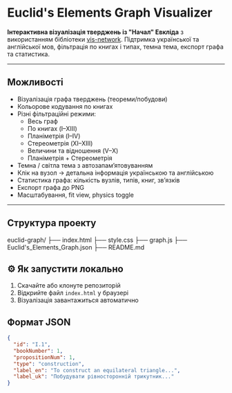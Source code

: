 # Euclid's Elements Graph Visualizer

**Інтерактивна візуалізація тверджень із "Начал" Евкліда** з використанням бібліотеки [vis-network](https://visjs.github.io/vis-network/). Підтримка української та англійської мов, фільтрація по книгах і типах, темна тема, експорт графа та статистика.

---

## Можливості

- Візуалізація графа тверджень (теореми/побудови)
- Кольорове кодування по книгах
- Різні фільтраційні режими:
  - Весь граф
  - По книгах (I–XIII)
  - Планіметрія (I–IV)
  - Стереометрія (XI–XIII)
  - Величини та відношення (V–X)
  - Планіметрія + Стереометрія
- Темна / світла тема з автозапам’ятовуванням
- Клік на вузол → детальна інформація українською та англійською
- Статистика графа: кількість вузлів, типів, книг, зв’язків
- Експорт графа до PNG
- Масштабування, fit view, physics toggle

---

## Структура проекту

euclid-graph/ 
├── index.html 
├── style.css 
├── graph.js 
├── Euclid's_Elements_Graph.json 
├── README.md 

## ⚙️ Як запустити локально

1. Скачайте або клонуте репозиторій
2. Відкрийте файл `index.html` у браузері
3. Візуалізація завантажиться автоматично


##  Формат JSON

```json
{
  "id": "I.1",
  "bookNumber": 1,
  "propositionNum": 1,
  "type": "construction",
  "label_en": "To construct an equilateral triangle...",
  "label_uk": "Побудувати рівносторонній трикутник..."
}
